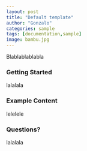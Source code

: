 ```yaml
---
layout: post
title: "Default template"
author: "Gonzalo"
categories: sample
tags: [documentation,sample]
image: bambu.jpg
---
```


Blablablablabla

### Getting Started

lalalala

### Example Content

lelelele

### Questions?

lalalala
